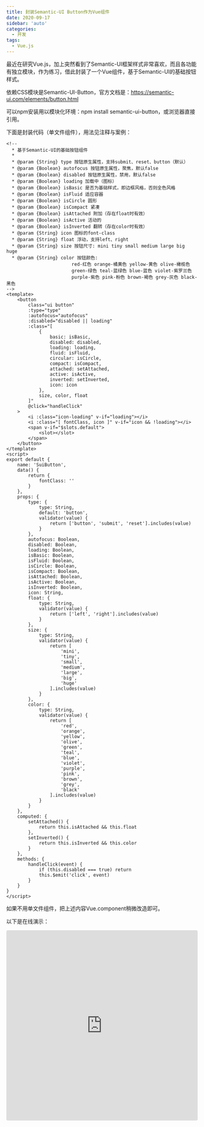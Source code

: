 ```yaml
---
title: 封装Semantic-UI Button作为Vue组件
date: 2020-09-17
sidebar: 'auto'
categories:
  - 开发
tags:
  - Vue.js
---
```


<p>最近在研究Vue.js，加上突然看到了Semantic-UI框架样式非常喜欢，而且各功能有独立模块，作为练习，借此封装了一个Vue组件，基于Semantic-UI的基础按钮样式。</p><p>依赖CSS模块是Semantic-UI-Button，官方文档是：<a href="https://semantic-ui.com/elements/button.html" target="_blank">https://semantic-ui.com/elements/button.html</a></p><p>可以npm安装用以模块化环境：npm install semantic-ui-button，或浏览器直接引用。<br></p><p>下面是封装代码（单文件组件），用法见注释与案例：</p><pre style="max-width:100%;overflow-x:auto;"><code class="html hljs xml" codemark="1"><span class="hljs-comment">&lt;!--
  * 基于Semantic-UI的基础按钮组件
  *
  * @param {String} type 按钮原生属性，支持submit、reset、button（默认）
  * @param {Boolean} autofocus 按钮原生属性，聚焦，默认false
  * @param {Boolean} disabled 按钮原生属性，禁用，默认false
  * @param {Boolean} loading 加载中（图标）
  * @param {Boolean} isBasic 是否为基础样式，即边框风格，否则全色风格
  * @param {Boolean} isFluid 适应容器
  * @param {Boolean} isCircle 圆形
  * @param {Boolean} isCompact 紧凑
  * @param {Boolean} isAttached 附加（存在float时有效）
  * @param {Boolean} isActive 活动的
  * @param {Boolean} isInverted 翻转（存在color时有效）
  * @param {String} icon 图标的font-class
  * @param {String} float 浮动，支持left、right
  * @param {String} size 按钮尺寸: mini tiny small medium large big huge
  * @param {String} color 按钮颜色:
                        red-红色 orange-橘黄色 yellow-黄色 olive-橄榄色
                        green-绿色 teal-蓝绿色 blue-蓝色 violet-紫罗兰色
                        purple-紫色 pink-粉色 brown-褐色 grey-灰色 black-黑色
--&gt;</span>
<span class="hljs-tag">&lt;<span class="hljs-name">template</span>&gt;</span>
    <span class="hljs-tag">&lt;<span class="hljs-name">button</span>
        <span class="hljs-attr">class</span>=<span class="hljs-string">"ui button"</span>
        <span class="hljs-attr">:type</span>=<span class="hljs-string">"type"</span>
        <span class="hljs-attr">:autofocus</span>=<span class="hljs-string">"autofocus"</span>
        <span class="hljs-attr">:disabled</span>=<span class="hljs-string">"disabled || loading"</span>
        <span class="hljs-attr">:class</span>=<span class="hljs-string">"[
            {
                basic: isBasic,
                disabled: disabled,
                loading: loading,
                fluid: isFluid,
                circular: isCircle,
                compact: isCompact,
                attached: setAttached,
                active: isActive,
                inverted: setInverted,
                icon: icon
            },
            size, color, float
        ]"</span>
        @<span class="hljs-attr">click</span>=<span class="hljs-string">"handleClick"</span>
    &gt;</span>
        <span class="hljs-tag">&lt;<span class="hljs-name">i</span> <span class="hljs-attr">:class</span>=<span class="hljs-string">"icon-loading"</span> <span class="hljs-attr">v-if</span>=<span class="hljs-string">"loading"</span>&gt;</span><span class="hljs-tag">&lt;/<span class="hljs-name">i</span>&gt;</span>
        <span class="hljs-tag">&lt;<span class="hljs-name">i</span> <span class="hljs-attr">:class</span>=<span class="hljs-string">"[ fontClass, icon ]"</span> <span class="hljs-attr">v-if</span>=<span class="hljs-string">"icon &amp;&amp; !loading"</span>&gt;</span><span class="hljs-tag">&lt;/<span class="hljs-name">i</span>&gt;</span>
        <span class="hljs-tag">&lt;<span class="hljs-name">span</span> <span class="hljs-attr">v-if</span>=<span class="hljs-string">"$slots.default"</span>&gt;</span>
            <span class="hljs-tag">&lt;<span class="hljs-name">slot</span>&gt;</span><span class="hljs-tag">&lt;/<span class="hljs-name">slot</span>&gt;</span>
        <span class="hljs-tag">&lt;/<span class="hljs-name">span</span>&gt;</span>
    <span class="hljs-tag">&lt;/<span class="hljs-name">button</span>&gt;</span>
<span class="hljs-tag">&lt;/<span class="hljs-name">template</span>&gt;</span>
<span class="hljs-tag">&lt;<span class="hljs-name">script</span>&gt;</span><span class="javascript">
<span class="hljs-keyword">export</span> <span class="hljs-keyword">default</span> {
    name: <span class="hljs-string">'SuiButton'</span>,
    data() {
        <span class="hljs-keyword">return</span> {
            fontClass: <span class="hljs-string">''</span>
        }
    },
    props: {
        type: {
            type: <span class="hljs-built_in">String</span>,
            <span class="hljs-keyword">default</span>: <span class="hljs-string">'button'</span>,
            validator(value) {
                <span class="hljs-keyword">return</span> [<span class="hljs-string">'button'</span>, <span class="hljs-string">'submit'</span>, <span class="hljs-string">'reset'</span>].includes(value)
            }
        },
        autofocus: <span class="hljs-built_in">Boolean</span>,
        disabled: <span class="hljs-built_in">Boolean</span>,
        loading: <span class="hljs-built_in">Boolean</span>,
        isBasic: <span class="hljs-built_in">Boolean</span>,
        isFluid: <span class="hljs-built_in">Boolean</span>,
        isCircle: <span class="hljs-built_in">Boolean</span>,
        isCompact: <span class="hljs-built_in">Boolean</span>,
        isAttached: <span class="hljs-built_in">Boolean</span>,
        isActive: <span class="hljs-built_in">Boolean</span>,
        isInverted: <span class="hljs-built_in">Boolean</span>,
        icon: <span class="hljs-built_in">String</span>,
        float: {
            type: <span class="hljs-built_in">String</span>,
            validator(value) {
                <span class="hljs-keyword">return</span> [<span class="hljs-string">'left'</span>, <span class="hljs-string">'right'</span>].includes(value)
            }
        },
        size: {
            type: <span class="hljs-built_in">String</span>,
            validator(value) {
                <span class="hljs-keyword">return</span> [
                    <span class="hljs-string">'mini'</span>,
                    <span class="hljs-string">'tiny'</span>,
                    <span class="hljs-string">'small'</span>,
                    <span class="hljs-string">'medium'</span>,
                    <span class="hljs-string">'large'</span>,
                    <span class="hljs-string">'big'</span>,
                    <span class="hljs-string">'huge'</span>
                ].includes(value)
            }
        },
        color: {
            type: <span class="hljs-built_in">String</span>,
            validator(value) {
                <span class="hljs-keyword">return</span> [
                    <span class="hljs-string">'red'</span>,
                    <span class="hljs-string">'orange'</span>,
                    <span class="hljs-string">'yellow'</span>,
                    <span class="hljs-string">'olive'</span>,
                    <span class="hljs-string">'green'</span>,
                    <span class="hljs-string">'teal'</span>,
                    <span class="hljs-string">'blue'</span>,
                    <span class="hljs-string">'violet'</span>,
                    <span class="hljs-string">'purple'</span>,
                    <span class="hljs-string">'pink'</span>,
                    <span class="hljs-string">'brown'</span>,
                    <span class="hljs-string">'grey'</span>,
                    <span class="hljs-string">'black'</span>
                ].includes(value)
            }
        }
    },
    computed: {
        setAttached() {
            <span class="hljs-keyword">return</span> <span class="hljs-keyword">this</span>.isAttached &amp;&amp; <span class="hljs-keyword">this</span>.float
        },
        setInverted() {
            <span class="hljs-keyword">return</span> <span class="hljs-keyword">this</span>.isInverted &amp;&amp; <span class="hljs-keyword">this</span>.color
        }
    },
    methods: {
        handleClick(event) {
            <span class="hljs-keyword">if</span> (<span class="hljs-keyword">this</span>.disabled === <span class="hljs-literal">true</span>) <span class="hljs-keyword">return</span>
            <span class="hljs-keyword">this</span>.$emit(<span class="hljs-string">'click'</span>, event)
        }
    }
}
</span><span class="hljs-tag">&lt;/<span class="hljs-name">script</span>&gt;</span></code></pre><p>如果不用单文件组件，把上述内容Vue.component稍微改造即可。<br></p><p>以下是在线演示：<br></p><p><iframe src="https://codesandbox.io/embed/semantic-ui-button-vue-component-kt10n?fontsize=14&hidenavigation=1&amp;theme=dark&amp;view=preview" style="width:100%; height:500px; border:0; border-radius: 4px; overflow:hidden;" title="Semantic-UI Button - Vue component" allow="accelerometer; ambient-light-sensor; camera; encrypted-media; geolocation; gyroscope; hid; microphone; midi; payment; usb; vr; xr-spatial-tracking" sandbox="allow-forms allow-modals allow-popups allow-presentation allow-same-origin allow-scripts" width="640" height="498"><br></iframe></p><p><br></p>